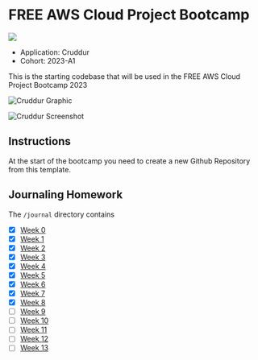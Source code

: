 # FREE AWS Cloud Project Bootcamp

![](https://codebuild.eu-west-2.amazonaws.com/badges?uuid=eyJlbmNyeXB0ZWREYXRhIjoic1ZpRjlLVnNGTXYvNERlTWUxTmpWU045K2JveXdiZTVTSUVmNktjWDdVdUJGc2dUdnN5R0RBUnRQeEpoZkZtaDZmeXFWdHpPeDQwTGFVM1NLOUZ6Y3JvPSIsIml2UGFyYW1ldGVyU3BlYyI6InplZCt3VWx4cnlrQ2xTYloiLCJtYXRlcmlhbFNldFNlcmlhbCI6MX0%3D&branch=main)

- Application: Cruddur
- Cohort: 2023-A1

This is the starting codebase that will be used in the FREE AWS Cloud Project Bootcamp 2023

![Cruddur Graphic](_docs/assets/cruddur-banner.jpg)

![Cruddur Screenshot](_docs/assets/cruddur-screenshot.png)

## Instructions

At the start of the bootcamp you need to create a new Github Repository from this template.

## Journaling Homework

The `/journal` directory contains

- [x] [Week 0](journal/week0.md)
- [x] [Week 1](journal/week1.md)
- [x] [Week 2](journal/week2.md)
- [x] [Week 3](journal/week3.md)
- [x] [Week 4](journal/week4.md)
- [x] [Week 5](journal/week5.md)
- [x] [Week 6](journal/week6.md)
- [x] [Week 7](journal/week7.md)
- [x] [Week 8](journal/week8.md)
- [ ] [Week 9](journal/week9.md)
- [ ] [Week 10](journal/week10.md)
- [ ] [Week 11](journal/week11.md)
- [ ] [Week 12](journal/week12.md)
- [ ] [Week 13](journal/week13.md)
